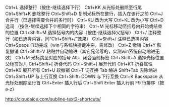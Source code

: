 Ctrl+L 选择整行（按住-继续选择下行）
Ctrl+KK 从光标处删除至行尾 
Ctrl+Shift+K 删除整行 
Ctrl+Shift+D 复制光标所在整行，插入在该行之前 
Ctrl+J 合并行（已选择需要合并的多行时） 
Ctrl+KU 改为大写 
Ctrl+KL 改为小写 
Ctrl+D 选词 （按住-继续选择下个相同的字符串） 
Ctrl+M 光标移动至括号内开始或结束的位置 
Ctrl+Shift+M 选择括号内的内容（按住-继续选择父括号） 
Ctrl+/ 注释整行（如已选择内容，同“Ctrl+Shift+/”效果） 
Ctrl+Shift+/ 注释已选择内容 
Ctrl+Space 自动完成（win与系统快捷键冲突，需修改） 
Ctrl+Z 撤销 
Ctrl+Y 恢复撤销 
Ctrl+Shift+V 粘贴并自动缩进（其它兄弟写的，实测win系统自动缩进无效）
Ctrl+M 光标跳至对应的括号 
Alt+. 闭合当前标签 
Ctrl+Shift+A 选择光标位置父标签对儿 
Ctrl+Shift+[ 折叠代码 
Ctrl+Shift+] 展开代码 
Ctrl+KT 折叠属性 
Ctrl+K0 展开所有 
Ctrl+U 软撤销 
Ctrl+T 词互换 
Tab 缩进 
Shift+Tab 去除缩进 
Ctrl+Shift+UP 与上行互换 
Ctrl+Shift+DOWN 与下行互换 
Ctrl+K Backspace 从光标处删除至行首 
Ctrl+Enter 插入行后 
Ctrl+Shift Enter 插入行前 
F9 行排序（按a-z）

http://cloudaice.com/subline-text2-shortcuts/